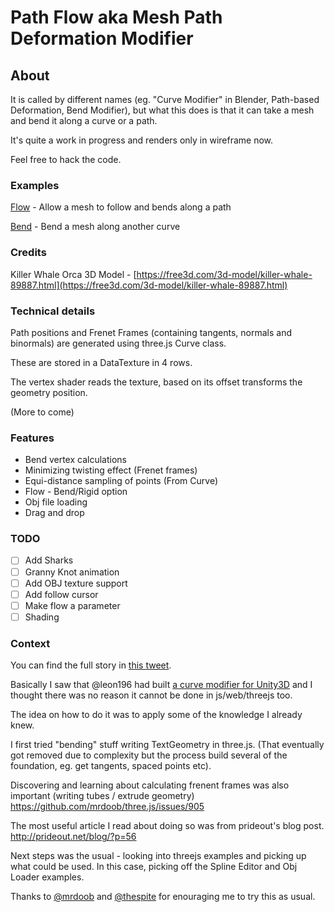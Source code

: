 # Path Flow aka Mesh Path Deformation Modifier

## About

It is called by different names (eg. "Curve Modifier" in Blender, Path-based Deformation, Bend Modifier), but what this does is that it can take a mesh and bend it along a curve or a path.

It's quite a work in progress and renders only in wireframe now.

Feel free to hack the code.

### Examples

[Flow](https://zz85.github.io/threejs-path-flow/flow.html) - Allow a mesh to follow and bends along a path

[Bend](https://zz85.github.io/threejs-path-flow/bend.html) - Bend a mesh along another curve

### Credits

Killer Whale Orca 3D Model - [https://free3d.com/3d-model/killer-whale-89887.html](https://free3d.com/3d-model/killer-whale-89887.html)


### Technical details

Path positions and Frenet Frames (containing tangents, normals and binormals) are generated using three.js Curve class.

These are stored in a DataTexture in 4 rows.

The vertex shader reads the texture, based on its offset transforms the geometry position.

(More to come)

### Features

- Bend vertex calculations
- Minimizing twisting effect (Frenet frames)
- Equi-distance sampling of points (From Curve)
- Flow - Bend/Rigid option
- Obj file loading
- Drag and drop

### TODO

- [ ] Add Sharks
- [ ] Granny Knot animation
- [ ] Add OBJ texture support
- [ ] Add follow cursor
- [ ] Make flow a parameter
- [ ] Shading

### Context

You can find the full story in [this tweet](https://twitter.com/BlurSpline/status/966114594065326080).

Basically I saw that @leon196 had built [a curve modifier for Unity3D](https://github.com/leon196/CurveModifier) and I thought there was no reason it cannot be done in js/web/threejs too.

The idea on how to do it was to apply some of the knowledge I already knew.

I first tried "bending" stuff writing TextGeometry in three.js.
(That eventually got removed due to complexity but the process build several of the foundation, eg. get tangents, spaced points etc).

Discovering and learning about calculating frenent frames was also important (writing tubes / extrude geometry)
https://github.com/mrdoob/three.js/issues/905

The most useful article I read about doing so was from prideout's blog post. http://prideout.net/blog/?p=56

Next steps was the usual - looking into threejs examples and picking up what could be used.
In this case, picking off the Spline Editor and Obj Loader examples.

Thanks to [@mrdoob](https://twitter.com/mrdoob) and [@thespite](https://twitter.com/thespite) for enouraging me to try this as usual.
